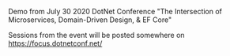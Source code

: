 Demo from July 30 2020 DotNet Conference "The Intersection of Microservices, Domain-Driven Design, &amp; EF Core"

Sessions from the event will be posted somewhere on https://focus.dotnetconf.net/
